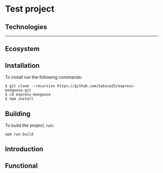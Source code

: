 # Test project

## Technologies
**  **


## Ecosystem


## Installation

To install run the following commands:

````
$ git clone --recursive https://github.com/Sabina25/express-mongoose.git
$ cd express-mongoose
$ npm install
````

## Building

To build the project, run:
````
npm run build
````

## Introduction



## Functional


